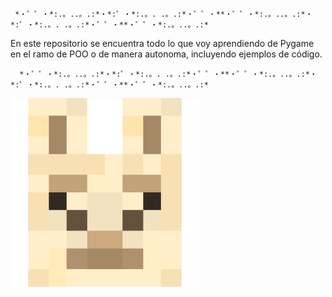 
     *・゜゜・*:.。..。.:*・*:゜・*:.。. .。.:*・゜゜・**・゜゜・*:.。..。.:*・*:゜・*:.。. .。.:*・゜゜・**・゜゜・*:.。..。.:*


En este repositorio se encuentra todo lo que voy aprendiendo de Pygame en el ramo de POO o de manera autonoma, 
                              incluyendo ejemplos de código.

      *・゜゜・*:.。..。.:*・*:゜・*:.。. .。.:*・゜゜・**・゜゜・*:.。..。.:*・*:゜・*:.。. .。.:*・゜゜・**・゜゜・*:.。..。.:*
<img src="./Images/Logo.png" style="max-width: 60%;"/>


